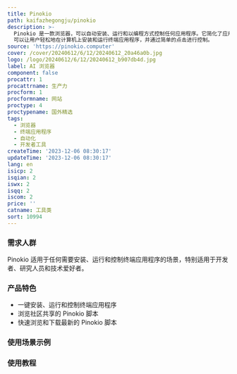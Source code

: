 ```yaml
---
title: Pinokio
path: kaifazhegongju/pinokio
description: >-
  Pinokio 是一款浏览器，可以自动安装、运行和以编程方式控制任何应用程序。它简化了应用程序的安装和管理过程，并提供了自动化控制的功能。Pinokio
  可以让用户轻松地在计算机上安装和运行终端应用程序，并通过简单的点击进行控制。
source: 'https://pinokio.computer'
cover: /cover/20240612/6/12/20240612_20a46a0b.jpg
logo: /logo/20240612/6/12/20240612_b907db4d.jpg
label: AI 浏览器
component: false
procattr: 1
procattrname: 生产力
procform: 1
procformname: 网站
proctype: 4
proctypename: 国外精选
tags:
  - 浏览器
  - 终端应用程序
  - 自动化
  - 开发者工具
createTime: '2023-12-06 08:30:17'
updateTime: '2023-12-06 08:30:17'
lang: en
isicp: 2
isqian: 2
iswx: 2
isqq: 2
iscom: 2
price: ''
catname: 工具类
sort: 10994
---
```




### 需求人群
Pinokio 适用于任何需要安装、运行和控制终端应用程序的场景，特别适用于开发者、研究人员和技术爱好者。

### 产品特色
- 一键安装、运行和控制终端应用程序
- 浏览社区共享的 Pinokio 脚本
- 快速浏览和下载最新的 Pinokio 脚本

### 使用场景示例


### 使用教程


  
